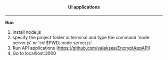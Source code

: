<h4 align="center">
  UI applications
</h4>

---

 **Run** 
1. install node.js
2. specify the project folder in terminal and 
type the command 'node server.js' or 'cd $PWD; node server.js'
3. Run API applications (https://github.com/yaleksee/EncryptAppAPI)
4. Go to localhost:3000


